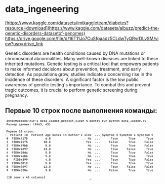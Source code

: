 # data_ingeneering
[https://www.kaggle.com/datasets/imtkaggleteam/diabetes?resource=download](https://www.kaggle.com/datasets/aibuzz/predict-the-genetic-disorders-datasetof-genomes)
https://drive.google.com/file/d/16T11Jo7CuSfgaadz5CLdwTyQRvrDLvSM/view?usp=drive_link

Genetic disorders are health conditions caused by DNA mutations or chromosomal abnormalities. Many well-known diseases are linked to these inherited mutations. Genetic testing is a critical tool that empowers patients to make informed decisions about prevention, treatment, and early detection.
As populations grow, studies indicate a concerning rise in the incidence of these disorders. A significant factor is the low public awareness of genetic testing's importance. To combat this and prevent tragic outcomes, it is crucial to perform genetic screening during pregnancy.

## Первые 10 строк после выполнения команды:
![Результат работы скрипта](scrnshot.png)
